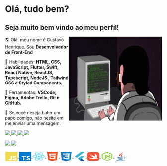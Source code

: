 <h1> Olá, tudo bem? </h1>
<h2> Seja muito bem vindo ao meu perfil! </h2>

<img align="right" height="270px" width="300px" alt="GIF" src="coding.gif">

<p align="left"> 
  🌎 Olá, meu nome é Gustavo Henrique. Sou <strong>Desenvolvedor de Front-End</strong>
</p>

<p align="left">
  🦄 Habilidades: <strong>HTML, CSS, JavaScript, Flutter, Swift, React Native, ReactJS, Typescript, NodeJS , Tailwind CSS e Styled Components.</strong>
</p>

<p align="left">
  💼 Ferramentas: <strong>VSCode, Figma, Adobe Trello, Git e GitHub.</strong>
</p>

<p align="left">
  💌 Se você deseja bater um papo comigo, não hesite em me enviar uma mensagem.
</p> 
 <div> 

  <p align="left">
  <a href="https://www.instagram.com/_guhcode/" alt="Instagram">
    <img src="https://img.shields.io/badge/-Instagram-1C1C1C?style=for-the-badge&logo=Instagram&logoColor=00FFFF&link=https://www.instagram.com/_guhcode/"/>
  </a>
  
  <a href="https://www.linkedin.com/in/gustavo-henrique-gon%C3%A7alves-187463141/" alt="Linkerdin">
    <img src="https://img.shields.io/badge/-Linkedin-1C1C1C?style=for-the-badge&logo=Linkedin&logoColor=00FFFF&link=https://www.linkedin.com/in/gustavo-henrique-gon%C3%A7alves-187463141/"/>
  </a>

  <a href="https://api.whatsapp.com/send?phone=5531993358612&text=Olá! vim pelo GitHub" alt="whatsapp">
    <img src="https://img.shields.io/badge/-Whatsapp-1C1C1C?style=for-the-badge&logo=whatsapp&logoColor=00FFFF&link=https://api.whatsapp.com/send?phone=5531993358612&text=Olá! vim pelo GitHub"/>
  </a>
   
  <a href="mailto:gustavohenri316@gmail.com" alt="gmail">
    <img src="https://img.shields.io/badge/-gmail-1C1C1C?style=for-the-badge&logo=gmail&logoColor=00FFFF&link=mailto:gustavohenri316@gmail.com"/>
  </a>
  
  
  
</p>
 
</div>
 
 
 <div>
  <a href="https://github.com/gustavohenri316">
  <img height="180em" src="https://github-readme-stats.vercel.app/api?username=gustavohenri316&show_icons=true&theme=dark&include_all_commits=true&count_private=true"/>
  <img height="180em" src="https://github-readme-stats.vercel.app/api/top-langs/?username=gustavohenri316&layout=compact&langs_count=7&theme=dark"/>
</div>
<div style="display: inline_block"><br>
  <img align="center" alt="Gu-Js" height="30" width="40" src="https://raw.githubusercontent.com/devicons/devicon/master/icons/javascript/javascript-plain.svg">
  <img align="center" alt="Gu-Ts" height="30" width="40" src="https://raw.githubusercontent.com/devicons/devicon/master/icons/typescript/typescript-plain.svg">
  <img align="center" alt="Gu-React" height="30" width="40" src="https://raw.githubusercontent.com/devicons/devicon/master/icons/react/react-original.svg">
  <img align="center" alt="Gu-HTML" height="30" width="40" src="https://raw.githubusercontent.com/devicons/devicon/master/icons/html5/html5-original.svg">
  <img align="center" alt="Gu-CSS" height="30" width="40" src="https://raw.githubusercontent.com/devicons/devicon/master/icons/css3/css3-original.svg">
  <img align="center" alt="Gu-Flutter" height="30" width="40" src="https://raw.githubusercontent.com/devicons/devicon/master/icons/flutter/flutter-original.svg">
  <img align="center" alt="Gu-Swift" height="30" width="40" src="https://raw.githubusercontent.com/devicons/devicon/master/icons/swift/swift-original.svg">
  <img align="center" alt="Gu-Nodejs" height="30" width="40" src="https://raw.githubusercontent.com/devicons/devicon/master/icons/nodejs/nodejs-original.svg">
  <img align="center" alt="Gu-Java" height="30" width="40" src="https://raw.githubusercontent.com/devicons/devicon/master/icons/java/java-original.svg">
 

  #
  
 
